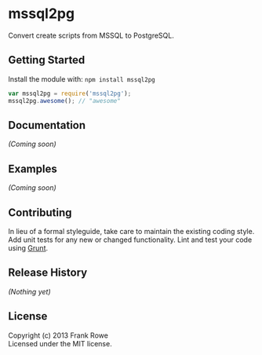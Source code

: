 # mssql2pg

Convert create scripts from MSSQL to PostgreSQL.

## Getting Started
Install the module with: `npm install mssql2pg`

```javascript
var mssql2pg = require('mssql2pg');
mssql2pg.awesome(); // "awesome"
```

## Documentation
_(Coming soon)_

## Examples
_(Coming soon)_

## Contributing
In lieu of a formal styleguide, take care to maintain the existing coding style. Add unit tests for any new or changed functionality. Lint and test your code using [Grunt](http://gruntjs.com/).

## Release History
_(Nothing yet)_

## License
Copyright (c) 2013 Frank Rowe  
Licensed under the MIT license.
